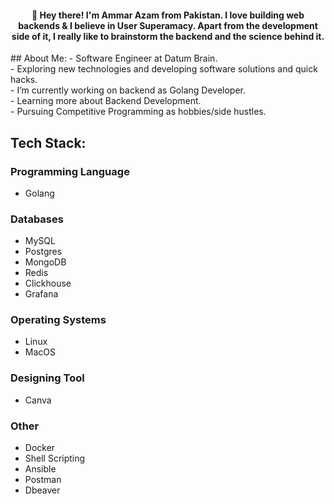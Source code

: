 <h4 align="center">👋 Hey there! I'm Ammar Azam from Pakistan. I love building web backends & I believe in User Superamacy. Apart from the development side of it, I really like to brainstorm the backend and the science behind it.</h4>
## About Me: 
- Software Engineer at Datum Brain.<br>
- Exploring new technologies and developing software solutions and quick hacks.<br>
- I’m currently working on backend as Golang Developer.<br>
- Learning more about Backend Development.<br>
- Pursuing Competitive Programming as hobbies/side hustles. <br>

## Tech Stack:
### Programming Language
+ Golang
### Databases
+ MySQL
+ Postgres
+ MongoDB
+ Redis
+ Clickhouse
+ Grafana
### Operating Systems
+ Linux
+ MacOS
### Designing Tool
+ Canva
### Other
+ Docker
+ Shell Scripting
+ Ansible
+ Postman
+ Dbeaver

<!--
**Ammar022/Ammar022** is a ✨ _special_ ✨ repository because its `README.md` (this file) appears on your GitHub profile.

Here are some ideas to get you started:

- 🔭 I’m currently working on ...
- 🌱 I’m currently learning ...
- 👯 I’m looking to collaborate on ...
- 🤔 I’m looking for help with ...
- 💬 Ask me about ...
- 📫 How to reach me: ...
- 😄 Pronouns: ...
- ⚡ Fun fact: ...
-->
